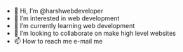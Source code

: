 - 👋 Hi, I’m @harshwebdeveloper
- 👀 I’m interested in web development
- 🌱 I’m currently learning web development
- 💞️ I’m looking to collaborate on make high level websites
- 📫 How to reach me e-mail me

<!---
harshwebdeveloper/harshwebdeveloper is a ✨ special ✨ repository because its `README.md` (this file) appears on your GitHub profile.
You can click the Preview link to take a look at your changes.
--->

